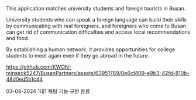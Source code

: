 This application matches university students and foreign tourists in Busan. 

University students who can speak a foreign language can build their skills by communicating with real foreigners, 
and foreigners who come to Busan can get rid of communication difficulties and access local recommendations and food. 

By establishing a human network, it provides opportunities for college students to meet again even if they go abroad in the future.



https://github.com/KWON-minseok5247/BusanPartners/assets/63951789/0e6cf409-e9b3-42fd-810b-48d0ed5b1c44

03-08-2024 1대1 채팅 기능 구현 완료
